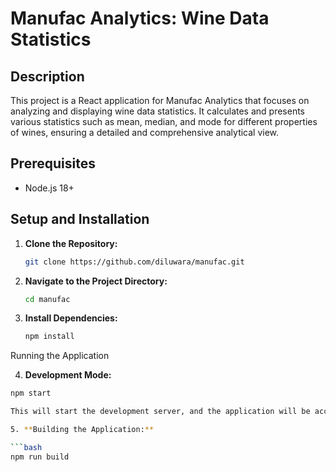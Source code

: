 # Manufac Analytics: Wine Data Statistics

## Description

This project is a React application for Manufac Analytics that focuses on analyzing and displaying wine data statistics. It calculates and presents various statistics such as mean, median, and mode for different properties of wines, ensuring a detailed and comprehensive analytical view.

## Prerequisites

- Node.js 18+

## Setup and Installation

1. **Clone the Repository:**

   ```bash
   git clone https://github.com/diluwara/manufac.git

2. **Navigate to the Project Directory:**

   ```bash
   cd manufac

3. **Install Dependencies:**
  
   ```bash
   npm install

Running the Application

4. **Development Mode:**
  ```bash
  npm start
  
  This will start the development server, and the application will be accessible at http://localhost:3000.

5. **Building the Application:**
  
  ```bash
  npm run build
  